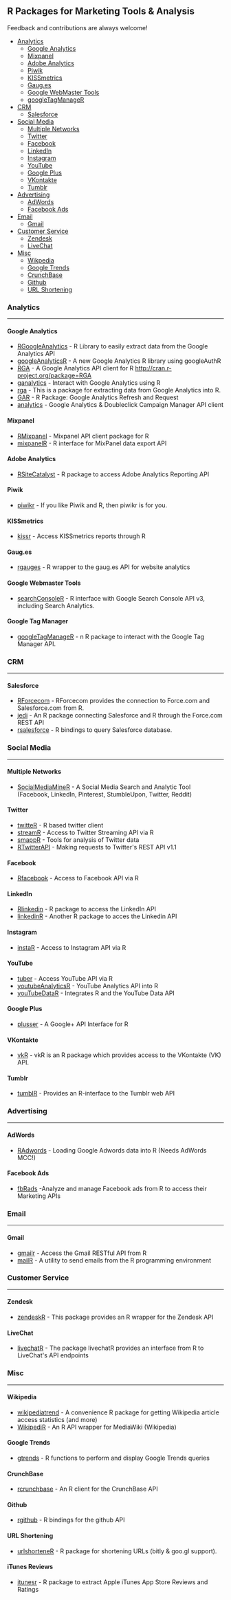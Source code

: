 ## R Packages for Marketing Tools & Analysis

Feedback and contributions are always welcome!

- [Analytics](#analytics)
    - [Google Analytics](#google-analytics)
    - [Mixpanel](#mixpanel)
    - [Adobe Analytics](#adobe-analytics)
    - [Piwik](#piwik)
    - [KISSmetrics](#kissmetrics)
    - [Gaug.es](#gaug.es)
    - [Google WebMaster Tools](#google-webmaster-tools)
    - [googleTagManageR](#googleTagManageR)
- [CRM](#crm)
    - [Salesforce](#salesforce)      
- [Social Media](#social-media)
    - [Multiple Networks](#multiple-networks)  
    - [Twitter](#twitter)
    - [Facebook](#facebook)
    - [LinkedIn](#linkedin)
    - [Instagram](#instagram)
    - [YouTube](#youtube)
    - [Google Plus](#google-plus)
    - [VKontakte](#vkontakte)
    - [Tumblr](#tumblr)
- [Advertising](#advertising)
    - [AdWords](#adwords)
    - [Facebook Ads](#facebook-ads)
- [Email](#email)
    - [Gmail](#gmail)
- [Customer Service](#customer-service)
    - [Zendesk](#zendesk)
    - [LiveChat](#livechat)
- [Misc](#misc)
    - [Wikpedia](#wikipedia)
    - [Google Trends](#google-trends)
    - [CrunchBase](#crunchBase)
    - [Github](#github)
    - [URL Shortening](#url-shortening)

### Analytics
***

#### Google Analytics
* [RGoogleAnalytics](https://github.com/Tatvic/RGoogleAnalytics) - R Library to easily extract data from the Google Analytics API
* [googleAnalyticsR](https://github.com/MarkEdmondson1234/googleAnalyticsR_public) - A new Google Analytics R library using googleAuthR
* [RGA](https://github.com/artemklevtsov/RGA) - A Google Analytics API client for R http://cran.r-project.org/package=RGA
* [ganalytics](https://github.com/jdeboer/ganalytics) - Interact with Google Analytics using R
* [rga](https://github.com/skardhamar/rga) - This is a package for extracting data from Google Analytics into R.
* [GAR](https://github.com/andrewgeisler/GAR) - R Package: Google Analytics Refresh and Request
* [analytics](https://github.com/badrigit/analytics) - Google Analytics & Doubleclick Campaign Manager API client

#### Mixpanel
* [RMixpanel](https://github.com/7factory/RMixpanel) - Mixpanel API client package for R
* [mixpanelR](https://github.com/realAkhmed/mixpanelR) - R interface for MixPanel data export API

#### Adobe Analytics
* [RSiteCatalyst](https://github.com/randyzwitch/RSiteCatalyst) - R package to access Adobe Analytics Reporting API

#### Piwik
* [piwikr](https://github.com/amarder/piwikr) - If you like Piwik and R, then piwikr is for you.

#### KISSmetrics
* [kissr](https://github.com/unbounce/kissr) - Access KISSmetrics reports through R

#### Gaug.es
* [rgauges](https://github.com/ropensci/rgauges) - R wrapper to the gaug.es API for website analytics

#### Google Webmaster Tools
* [searchConsoleR](https://github.com/MarkEdmondson1234/searchConsoleR) - R interface with Google Search Console API v3, including Search Analytics. 

#### Google Tag Manager
* [googleTagManageR](https://github.com/IronistM/googleTagManageR) - n R package to interact with the Google Tag Manager API.

### CRM
***

#### Salesforce
* [RForcecom](https://github.com/hiratake55/RForcecom) - RForcecom provides the connection to Force.com and Salesforce.com from R. 
* [jedi](https://github.com/nteetor/jedi) - An R package connecting Salesforce and R through the Force.com REST API
* [rsalesforce](https://github.com/mebaran/rsalesforce) - R bindings to query Salesforce database.


### Social Media
***

#### Multiple Networks
* [SocialMediaMineR](http://cran.r-project.org/web/packages/SocialMediaMineR/index.html) - A Social Media Search and Analytic Tool (Facebook, LinkedIn, Pinterest, StumbleUpon, Twitter, Reddit)

#### Twitter
* [twitteR](https://github.com/geoffjentry/twitteR) - R based twitter client
* [streamR](https://github.com/pablobarbera/streamR) - Access to Twitter Streaming API via R
* [smappR](https://github.com/SMAPPNYU/smappR) - Tools for analysis of Twitter data
* [RTwitterAPI](https://github.com/joyofdata/RTwitterAPI) - Making requests to Twitter's REST API v1.1

#### Facebook
* [Rfacebook](https://github.com/pablobarbera/Rfacebook) - Access to Facebook API via R

#### LinkedIn
* [Rlinkedin](https://github.com/mpiccirilli/Rlinkedin) - R package to access the LinkedIn API
* [linkedinR](https://github.com/RossiLorenzo/linkedinR) - Another R package to acces the Linkedin API

#### Instagram
* [instaR](https://github.com/pablobarbera/instaR) - Access to Instagram API via R

#### YouTube
* [tuber](https://github.com/soodoku/tuber) - Access YouTube API via R
* [youtubeAnalyticsR](https://github.com/MarkEdmondson1234/youtubeAnalyticsR) - YouTube Analytics API into R
* [youTubeDataR](https://github.com/JohnCoene/youTubeDataR) - Integrates R and the YouTube Data API

#### Google Plus
* [plusser](https://github.com/tophcito/plusser) - A Google+ API Interface for R

#### VKontakte
* [vkR](https://github.com/Dementiy/vkR) - vkR is an R package which provides access to the VKontakte (VK) API.

#### Tumblr
* [tumblR](http://cran.r-project.org/web/packages/tumblR/index.html) - Provides an R-interface to the Tumblr web API

### Advertising
***

#### AdWords
* [RAdwords](https://github.com/jburkhardt/RAdwords) - Loading Google Adwords data into R (Needs AdWords MCC!)

#### Facebook Ads
* [fbRads](https://github.com/cardcorp/fbRads) -Analyze and manage Facebook ads from R to access their Marketing APIs

### Email
***

#### Gmail
* [gmailr](https://github.com/jimhester/gmailr) - Access the Gmail RESTful API from R
* [mailR](https://github.com/rpremraj/mailR) - A utility to send emails from the R programming environment 

### Customer Service
***

#### Zendesk
* [zendeskR](http://cran.r-project.org/web/packages/zendeskR/index.html) - This package provides an R wrapper for the Zendesk API

#### LiveChat
* [livechatR](https://github.com/lawwu/livechatR) - The package livechatR provides an interface from R to LiveChat's API endpoints


### Misc
***

#### Wikipedia
* [wikipediatrend](https://github.com/petermeissner/wikipediatrend) - A convenience R package for getting Wikipedia article access statistics (and more)
* [WikipediR](https://github.com/Ironholds/WikipediR) - An R API wrapper for MediaWiki (Wikipedia)

#### Google Trends
* [gtrends](https://github.com/PMassicotte/gtrendsR) - R functions to perform and display Google Trends queries

#### CrunchBase
* [rcrunchbase](https://github.com/tarakc02/rcrunchbase) - An R client for the CrunchBase API

#### Github
* [rgithub](https://github.com/cscheid/rgithub) - R bindings for the github API

#### URL Shortening
* [urlshorteneR](https://github.com/DataWookie/urlshorteneR) - R package for shortening URLs (bitly & goo.gl support).

#### iTunes Reviews
* [itunesr](https://github.com/amrrs/itunesr) - R package to extract Apple iTunes App Store Reviews and Ratings

